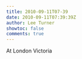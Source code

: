 ```yaml
---
title: 2010-09-11T07-39
date: 2010-09-11T07:39:39Z
author: Lee Turner
showtoc: false
comments: true
---
```


At London Victoria

